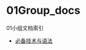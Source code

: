 # 01Group_docs
01小组文档索引
* [必备技术与语法](https://github.com/homura-yw/01Group_docs/blob/main/tec/%E6%8A%80%E6%9C%AF%E6%A1%86%E6%9E%B6%26%E5%BF%85%E5%A4%87%E8%AF%AD%E6%B3%95.md)